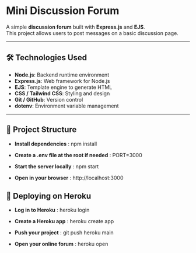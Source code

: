 # Mini Discussion Forum

A simple **discussion forum** built with **Express.js** and **EJS**.  
This project allows users to post messages on a basic discussion page.

---

## 🛠 Technologies Used

- **Node.js**: Backend runtime environment
- **Express.js**: Web framework for Node.js
- **EJS**: Template engine to generate HTML
- **CSS / Tailwind CSS**: Styling and design
- **Git / GitHub**: Version control
- **dotenv**: Environment variable management

---

## 📁 Project Structure

 - **Install dependencies** :  npm install

 - **Create a .env file at the root if needed** : PORT=3000

 - **Start the server locally** : npm start

 - **Open in your browser** : http://localhost:3000


## 🚀 Deploying on Heroku

- **Log in to Heroku** : heroku login

- **Create a Heroku app** : heroku create app

- **Push your project** : git push heroku main

- **Open your online forum** : heroku open



